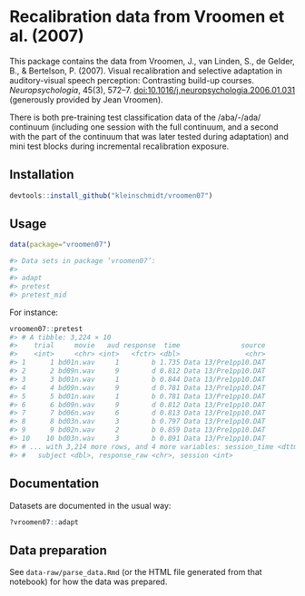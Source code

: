 # Recalibration data from Vroomen et al. (2007)

This package contains the data from Vroomen, J., van Linden, S., de Gelder, B.,
& Bertelson, P. (2007).  Visual recalibration and selective adaptation in
auditory-visual speech perception: Contrasting build-up courses.
_Neuropsychologia_, 45(3),
572–7.
[doi:10.1016/j.neuropsychologia.2006.01.031](https://doi.org/10.1016/j.neuropsychologia.2006.01.031) (generously provided by Jean Vroomen).

There is both pre-training test classification data of the /aba/-/ada/ continuum
(including one session with the full continuum, and a second with the part of
the continuum that was later tested during adaptation) and mini test blocks
during incremental recalibration exposure.

## Installation

```r
devtools::install_github("kleinschmidt/vroomen07")
```

## Usage

```r
data(package="vroomen07")

#> Data sets in package ‘vroomen07’:
#> 
#> adapt
#> pretest
#> pretest_mid
```

For instance:

``` r
vroomen07::pretest
#> # A tibble: 3,224 × 10
#>    trial     movie   aud response  time               source
#>    <int>     <chr> <int>   <fctr> <dbl>                <chr>
#> 1      1 bd01n.wav     1        b 1.735 Data 13/Pre1pp10.DAT
#> 2      2 bd09n.wav     9        d 0.812 Data 13/Pre1pp10.DAT
#> 3      3 bd01n.wav     1        b 0.844 Data 13/Pre1pp10.DAT
#> 4      4 bd09n.wav     9        d 0.781 Data 13/Pre1pp10.DAT
#> 5      5 bd01n.wav     1        b 0.781 Data 13/Pre1pp10.DAT
#> 6      6 bd09n.wav     9        d 0.812 Data 13/Pre1pp10.DAT
#> 7      7 bd06n.wav     6        d 0.813 Data 13/Pre1pp10.DAT
#> 8      8 bd03n.wav     3        b 0.797 Data 13/Pre1pp10.DAT
#> 9      9 bd02n.wav     2        b 0.859 Data 13/Pre1pp10.DAT
#> 10    10 bd03n.wav     3        b 0.891 Data 13/Pre1pp10.DAT
#> # ... with 3,214 more rows, and 4 more variables: session_time <dttm>,
#> #   subject <dbl>, response_raw <chr>, session <int>
```

## Documentation

Datasets are documented in the usual way:

```r
?vroomen07::adapt
```

## Data preparation

See `data-raw/parse_data.Rmd` (or the HTML file generated from that notebook)
for how the data was prepared.
